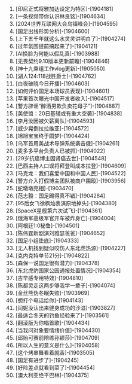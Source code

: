 
1. [印尼正式将雅加达设定为特区]-[1904181]
1. [一条视频带你认识林良铭]-[1904634]
1. [2024世界互联网大会乌镇峰会]-[1904595]
1. [国足出线形势分析]-[1904600]
1. [上下五千年就这么水灵灵讲明白了]-[1904274]
1. [过年氛围提前搞起来了]-[1904121]
1. [AI换脸为何能以假乱真]-[1903988]
1. [无畏契约9.10版本更新前瞻]-[1904846]
1. [神十九乘组工作vlog更新]-[1905050]
1. [湖人124:118战胜爵士]-[1904762]
1. [白夜破晓今日开播]-[1904603]
1. [如何评价国足本场球员表现]-[1904601]
1. [苹果首次曝光中国开发者收入]-[1904517]
1. [警方辟谣“醉酒男欺负卖花母子”]-[1904887]
1. [美使馆：20日基辅或有重大空袭]-[1904838]
1. [李月汝因被欠薪离队]-[1904593]
1. [威少晃倒拉拉维亚]-[1904572]
1. [旭旭宝宝终于圆梦]-[1904424]
1. [乌军首用美战术导弹系统袭击俄]-[1904261]
1. [麦多多平台负责人已被抓]-[1904022]
1. [29岁抗癌博主因肾癌去世]-[1904548]
1. [巴西主持人口误将拜登叫成本拉登]-[1904609]
1. [马克龙：我们喜爱中国和中国人民]-[1904522]
1. [警方介入打假博主团队被商户围殴]-[1903956]
1. [蛇墩墩亮相]-[1903470]
1. [范志毅：国足踢得真不错]-[1904284]
1. [95后女飞徐枫灿表演原地掉头]-[1904380]
1. [SpaceX星舰第六次试飞]-[1904361]
1. [俄海军高级军官开车被炸身亡]-[1904004]
1. [阿根廷1:0秘鲁]-[1904501]
1. [陈伟霆新剧演刘雅瑟爸爸]-[1904652]
1. [国足小组垫底]-[1904333]
1. [无人机找到疑似咬伤人东北虎热源]-[1904227]
1. [克内克特单节21分]-[1904822]
1. [森保一说国足很有潜力]-[1904378]
1. [东北虎豹国家公园通报处置情况]-[1904354]
1. [古早感专用特效]-[1904810]
1. [陈都灵走这两步够我学一辈子]-[1904074]
1. [金丝熊伪冬眠失败]-[1903969]
1. [想打个电话给你]-[1904143]
1. [闫妮没认出来健身成功的沙溢]-[1903827]
1. [最适合冬天的钓鱼经验来了]-[1903561]
1. [翻滚版为你唱首歌]-[1904434]
1. [当我问对象要情绪价值]-[1904430]
1. [邱贻可赛前陪练孙颖莎]-[1904709]
1. [所以人生的意义是什么]-[1904058]
1. [这个烤串舞看着就香]-[1903505]
1. [国足有进步了]-[1904245]
1. [好险差点就看到菜了]-[1904454]
1. [澳大利亚绝平巴林]-[1904375]